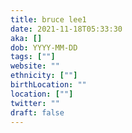 ```yaml
---
title: bruce lee1
date: 2021-11-18T05:33:30
aka: []
dob: YYYY-MM-DD
tags: [""]
website: ""
ethnicity: [""]
birthLocation: ""
location: [""]
twitter: ""
draft: false
---
```


